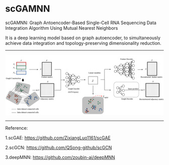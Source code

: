# scGAMNN

scGAMNN: Graph Antoencoder-Based Single-Cell RNA Sequencing Data Integration Algorithm Using Mutual Nearest Neighbors

It is a deep learning model based on graph autoencoder, to simultaneously achieve data integration and topology-preserving dimensionality reduction.


-----------------------------------------
![](https://raw.githubusercontent.com/ZB-JN/scGAMNN/main/figure/fig1.png?token=GHSAT0AAAAAACFEVYT3WXJZQANQOZBZ6IMOZFTTEVQ)

-----------------------------------------

Reference:

1.scGAE: https://github.com/ZixiangLuo1161/scGAE

2.scGCN: https://github.com/QSong-github/scGCN

3.deepMNN: https://github.com/zoubin-ai/deepMNN
